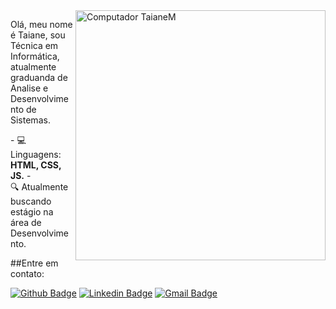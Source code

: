 <img src="https://raw.githubusercontent.com/MicaelliMedeiros/micaellimedeiros/master/image/computer-illustration.png" min-width="400px" max-width="400px" width="400px" align="right" alt="Computador TaianeM">

<p align="left"> 
  Olá, meu nome é Taiane, sou Técnica em Informática, atualmente graduanda de Analise e Desenvolvimento de Sistemas.
</p>

<p align="left">
  - 💻 Linguagens: <strong> HTML, CSS, JS.</strong>
  - <br> 🔍 Atualmente buscando estágio na área de Desenvolvimento. </br>
</p>


##Entre em contato:

[![Github Badge](https://img.shields.io/badge/-Github-000?style=flat-square&logo=Github&logoColor=white&link=https://github.com/TaianeM)](https://github.com/TaianeM)
[![Linkedin Badge](https://img.shields.io/badge/-LinkedIn-blue?style=flat-square&logo=Linkedin&logoColor=white&link=https://www.linkedin.com/in/taiane-medeiro/)](https://www.linkedin.com/in/taiane-medeiro/)
[![Gmail Badge](https://img.shields.io/badge/-Gmail-c14438?style=flat-square&logo=Gmail&logoColor=white&link=mailto:taianemedeiro16@gmail.com)](mailto:taianemedeiro16@gmail.com)
